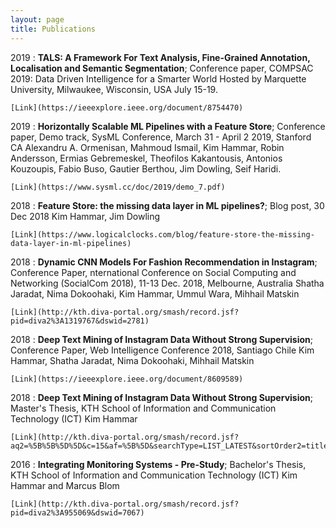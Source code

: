 ```yaml
---
layout: page
title: Publications
---
```


2019
:   **TALS: A Framework For Text Analysis, Fine-Grained Annotation, Localisation and Semantic Segmentation**; Conference paper, COMPSAC 2019: Data Driven Intelligence for a Smarter World Hosted by Marquette University, Milwaukee, Wisconsin, USA July 15-19.

	[Link](https://ieeexplore.ieee.org/document/8754470)

2019
:   **Horizontally Scalable ML Pipelines with a Feature Store**; Conference paper, Demo track, SysML Conference, March 31 - April 2 2019, Stanford CA
    Alexandru A. Ormenisan, Mahmoud Ismail, Kim Hammar, Robin Andersson, Ermias Gebremeskel, Theofilos Kakantousis, Antonios Kouzoupis, Fabio Buso, Gautier Berthou, Jim Dowling, Seif Haridi.

	[Link](https://www.sysml.cc/doc/2019/demo_7.pdf)

2018
:   **Feature Store: the missing data layer in ML pipelines?**; Blog post, 30 Dec 2018
	Kim Hammar, Jim Dowling

	[Link](https://www.logicalclocks.com/blog/feature-store-the-missing-data-layer-in-ml-pipelines)

2018
:   **Dynamic CNN Models For Fashion Recommendation in Instagram**; Conference Paper, nternational Conference on Social Computing and Networking (SocialCom 2018), 11-13 Dec. 2018, Melbourne, Australia
	Shatha Jaradat, Nima Dokoohaki, Kim Hammar, Ummul Wara, Mihhail Matskin

	[Link](http://kth.diva-portal.org/smash/record.jsf?pid=diva2%3A1319767&dswid=2781)

2018
:   **Deep Text Mining of Instagram Data Without Strong Supervision**; Conference Paper, Web Intelligence Conference 2018, Santiago Chile
    Kim Hammar, Shatha Jaradat, Nima Dokoohaki, Mihhail Matskin

	[Link](https://ieeexplore.ieee.org/document/8609589)

2018
:   **Deep Text Mining of Instagram Data Without Strong Supervision**; Master's Thesis, KTH School of Information and Communication Technology (ICT)
	Kim Hammar

	[Link](http://kth.diva-portal.org/smash/record.jsf?aq2=%5B%5B%5D%5D&c=15&af=%5B%5D&searchType=LIST_LATEST&sortOrder2=title_sort_asc&query=&language=sv&pid=diva2%3A1222945&aq=%5B%5B%5D%5D&sf=all&aqe=%5B%5D&sortOrder=author_sort_asc&onlyFullText=false&noOfRows=50&dswid=-989)

2016
:   **Integrating Monitoring Systems - Pre-Study**; Bachelor's Thesis, KTH School of Information and Communication Technology (ICT)
	Kim Hammar and Marcus Blom

	[Link](http://kth.diva-portal.org/smash/record.jsf?pid=diva2%3A955069&dswid=7067)

